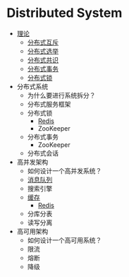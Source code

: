 # Distributed System

* [理论](theory.md)
  * [分布式互斥](theory.md#mutual-exclusion)
  * [分布式选举](theory.md#election)
  * [分布式共识](theory.md#consensus)
  * [分布式事务](theory.md#transaction)
  * [分布式锁](theory.md#lock)
* 分布式系统
  * 为什么要进行系统拆分？
  * 分布式服务框架
  * 分布式锁
    * [Redis](../../database/basic.md#fen-bu-shi-suo)
    * ZooKeeper
  * 分布式事务
    * ZooKeeper
  * 分布式会话
* 高并发架构
  * 如何设计一个高并发系统？
  * [消息队列](message-queue.md)
  * 搜索引擎
  * [缓存](cache.md)
    * [Redis](../../database/basic.md)
  * 分库分表
  * 读写分离
* 高可用架构
  * 如何设计一个高可用系统？
  * 限流
  * 熔断
  * 降级

